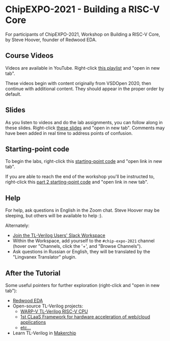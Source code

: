 # ChipEXPO-2021 - Building a RISC-V Core

For participants of ChipEXPO-2021, Workshop on Building a RISC-V Core, by Steve Hoover, founder of Redwood EDA.

## Course Videos

Videos are available in YouTube. Right-click [this playlist](https://www.youtube.com/playlist?list=PL5hpwuXY8Xeah39tNi81vQBMEUSbrsqAe) and "open in new tab".

These videos begin with content originally from VSDOpen 2020, then continue with additional content. They should appear in the proper order by default.

## Slides

As you listen to videos and do the lab assignments, you can follow along in these slides. Right-click [these slides](https://drive.google.com/file/d/1qpelF9nJ1VFkRIxKEfNy604nX93vkP4c/view?usp=sharing) and "open in new tab". Comments may have been added in real time to address points of confusion.

## Starting-point code

[comment]: <> (Use a link below to open the starting-point code for the CPU labs. Choose a link based on the month of your birth to help us distribute the load, and use "Open link in new tab" from the right-click pull-down menu.)

To begin the labs, right-click this [starting-point code](https://makerchip.com/sandbox?code_url=https:%2F%2Fraw.githubusercontent.com%2Fstevehoover%2FChipEXPO-2021%2Fmaster%2Fstarting_point.tlv) and "open link in new tab".

If you are able to reach the end of the workshop you'll be instructed to, right-click this [part 2 starting-point code](https://makerchip.com/sandbox?code_url=https:%2F%2Fraw.githubusercontent.com%2Fstevehoover%2FChipEXPO-2021%2Fmaster%2Fstarting_point_part2.tlv) and "open link in new tab".

## Help

For help, ask questions in English in the Zoom chat. Steve Hoover may be sleeping, but others will be available to help :).

Alternately:

  - [Join the TL-Verilog Users' Slack Workspace](https://join.slack.com/t/tl-verilog-users/shared_invite/zt-4fatipnr-dmDgkbzrCe0ZRLOOVm89gA)
  - Within the Workspace, add yourself to the `#chip-expo-2021` channel (hover over "Channels, click the '+', and "Browse Channels").
  - Ask questions in Russian or English, they will be translated by the "Lingvanex Translator" plugin.


## After the Tutorial

Some useful pointers for further exploration (right-click and "open in new tab"):

  - [Redwood EDA](https://redwoodeda.com)
  - Open-source TL-Verilog projects:
    - [WARP-V TL-Verilog RISC-V CPU](https://github.com/stevehoover/warp-v)
    - [1st CLaaS Framework for hardware acceleration of web/cloud applications](https://github.com/stevehoover/1st-CLaaS)
    - [etc...](https://github.com/stevehoover)
  - Learn TL-Verilog in [Makerchip](https://makerchip.com)
 
